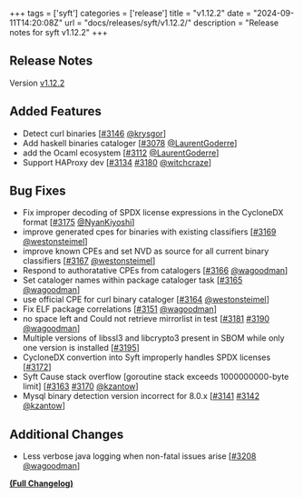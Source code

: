+++
tags = ['syft']
categories = ['release']
title = "v1.12.2"
date = "2024-09-11T14:20:08Z"
url = "docs/releases/syft/v1.12.2/"
description = "Release notes for syft v1.12.2"
+++

## Release Notes

Version [v1.12.2](https://github.com/anchore/syft/releases/tag/v1.12.2)

## Added Features

- Detect curl binaries [[#3146](https://github.com/anchore/syft/pull/3146) [@krysgor](https://github.com/krysgor)]
- Add haskell binaries cataloger [[#3078](https://github.com/anchore/syft/pull/3078) [@LaurentGoderre](https://github.com/LaurentGoderre)]
- add the Ocaml ecosystem [[#3112](https://github.com/anchore/syft/pull/3112) [@LaurentGoderre](https://github.com/LaurentGoderre)]
- Support HAProxy dev [[#3134](https://github.com/anchore/syft/issues/3134) [#3180](https://github.com/anchore/syft/pull/3180) [@witchcraze](https://github.com/witchcraze)]

## Bug Fixes

- Fix improper decoding of SPDX license expressions in the CycloneDX format [[#3175](https://github.com/anchore/syft/pull/3175) [@NyanKiyoshi](https://github.com/NyanKiyoshi)]
- improve generated cpes for binaries with existing classifiers [[#3169](https://github.com/anchore/syft/pull/3169) [@westonsteimel](https://github.com/westonsteimel)]
- improve known CPEs and set NVD as source for all current binary classifiers [[#3167](https://github.com/anchore/syft/pull/3167) [@westonsteimel](https://github.com/westonsteimel)]
- Respond to authoratative CPEs from catalogers [[#3166](https://github.com/anchore/syft/pull/3166) [@wagoodman](https://github.com/wagoodman)]
- Set cataloger names within package cataloger task [[#3165](https://github.com/anchore/syft/pull/3165) [@wagoodman](https://github.com/wagoodman)]
- use official CPE for curl binary cataloger [[#3164](https://github.com/anchore/syft/pull/3164) [@westonsteimel](https://github.com/westonsteimel)]
- Fix ELF package correlations [[#3151](https://github.com/anchore/syft/pull/3151) [@wagoodman](https://github.com/wagoodman)]
- no space left and Could not retrieve mirrorlist in test [[#3181](https://github.com/anchore/syft/issues/3181) [#3190](https://github.com/anchore/syft/pull/3190) [@wagoodman](https://github.com/wagoodman)]
- Multiple versions of libssl3 and libcrypto3 present in SBOM while only one version is installed [[#3195](https://github.com/anchore/syft/issues/3195)]
- CycloneDX convertion into Syft improperly handles SPDX licenses [[#3172](https://github.com/anchore/syft/issues/3172)]
- Syft Cause stack overflow [goroutine stack exceeds 1000000000-byte limit] [[#3163](https://github.com/anchore/syft/issues/3163) [#3170](https://github.com/anchore/syft/pull/3170) [@kzantow](https://github.com/kzantow)]
- Mysql binary detection version incorrect for 8.0.x [[#3141](https://github.com/anchore/syft/issues/3141) [#3142](https://github.com/anchore/syft/pull/3142) [@kzantow](https://github.com/kzantow)]

## Additional Changes

- Less verbose java logging when non-fatal issues arise [[#3208](https://github.com/anchore/syft/pull/3208) [@wagoodman](https://github.com/wagoodman)]

**[(Full Changelog)](https://github.com/anchore/syft/compare/v1.11.1...v1.12.2)**
